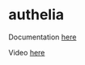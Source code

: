 # authelia

Documentation [here](https://technotim.live/posts/authelia-traefik/)

Video [here](https://www.youtube.com/watch?v=u6H-Qwf4nZA)